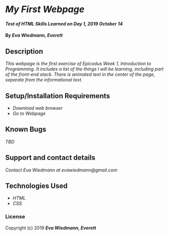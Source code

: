 # _My First Webpage_

#### _Test of HTML Skills Learned on Day 1, 2019 October 14_

#### By _**Eva Wiedmann, Everett**_

## Description

_This webpage is the first exercise of Epicodus Week 1, Introduction to Programming. It includes a list of the things I will be learning, including part of the front-end stack. There is animated text in the center of the page, separate from the informational text._

## Setup/Installation Requirements

* _Download web browser_
* _Go to Webpage_

## Known Bugs

_TBD_

## Support and contact details

_Contact Eva Wiedmann at evawiedmann@gmail.com_

## Technologies Used

* _HTML_
* _CSS_

### License

Copyright (c) 2019 **_Eva Wiedmann, Everett_**
